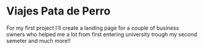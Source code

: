 # Viajes Pata de Perro
For my first project I'll create a landing page for a couple of business owners who helped me a lot from first entering university trough my second semeter and much more!!
